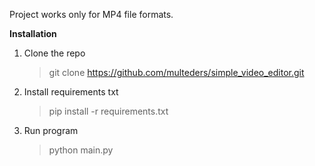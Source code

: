 Project works only for MP4 file formats.

**Installation**

1. Clone the repo
   > git clone https://github.com/multeders/simple_video_editor.git
2. Install requirements txt
   >  pip install -r requirements.txt
3. Run program
   > python main.py
